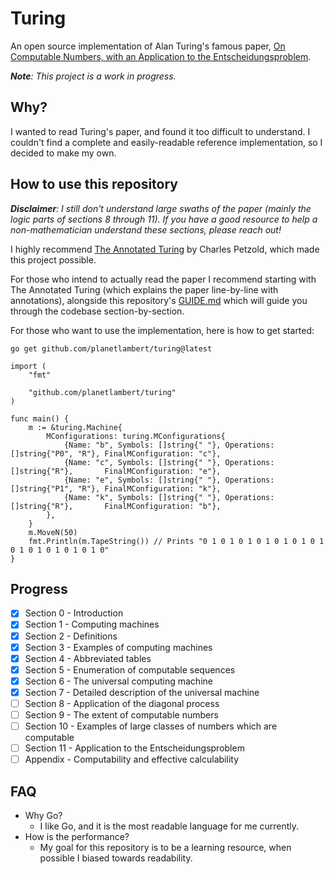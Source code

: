 # Turing

An open source implementation of Alan Turing's famous paper, [On Computable Numbers, with an Application to the Entscheidungsproblem](https://www.cs.virginia.edu/~robins/Turing_Paper_1936.pdf).

***Note**: This project is a work in progress.*

## Why?

I wanted to read Turing's paper, and found it too difficult to understand. I couldn't find a complete and easily-readable reference implementation, so I decided to make my own.

## How to use this repository
***Disclaimer**: I still don't understand large swaths of the paper (mainly the logic parts of sections 8 through 11). If you have a good resource to help a non-mathematician understand these sections, please reach out!*

I highly recommend [The Annotated Turing](https://www.amazon.com/Annotated-Turing-Through-Historic-Computability/dp/0470229055) by Charles Petzold, which made this project possible.

For those who intend to actually read the paper I recommend starting with The Annotated Turing (which explains the paper line-by-line with annotations), alongside this repository's [GUIDE.md](./GUIDE.md) which will guide you through the codebase section-by-section.

For those who want to use the implementation, here is how to get started:

```
go get github.com/planetlambert/turing@latest
```

```
import (
    "fmt"

    "github.com/planetlambert/turing"
)

func main() {
    m := &turing.Machine{
        MConfigurations: turing.MConfigurations{
            {Name: "b", Symbols: []string{" "}, Operations: []string{"P0", "R"}, FinalMConfiguration: "c"},
            {Name: "c", Symbols: []string{" "}, Operations: []string{"R"},       FinalMConfiguration: "e"},
            {Name: "e", Symbols: []string{" "}, Operations: []string{"P1", "R"}, FinalMConfiguration: "k"},
            {Name: "k", Symbols: []string{" "}, Operations: []string{"R"},       FinalMConfiguration: "b"},
        },
    }
    m.MoveN(50)
    fmt.Println(m.TapeString()) // Prints "0 1 0 1 0 1 0 1 0 1 0 1 0 1 0 1 0 1 0 1 0 1 0 1 0"
}
```

## Progress
- [X] Section 0 - Introduction
- [X] Section 1 - Computing machines
- [X] Section 2 - Definitions
- [X] Section 3 - Examples of computing machines
- [X] Section 4 - Abbreviated tables
- [X] Section 5 - Enumeration of computable sequences
- [X] Section 6 - The universal computing machine
- [X] Section 7 - Detailed description of the universal machine
- [ ] Section 8 - Application of the diagonal process
- [ ] Section 9 - The extent of computable numbers
- [ ] Section 10 - Examples of large classes of numbers which are computable
- [ ] Section 11 - Application to the Entscheidungsproblem
- [ ] Appendix - Computability and effective calculability

## FAQ
- Why Go?
  - I like Go, and it is the most readable language for me currently.
- How is the performance?
  - My goal for this repository is to be a learning resource, when possible I biased towards readability.

